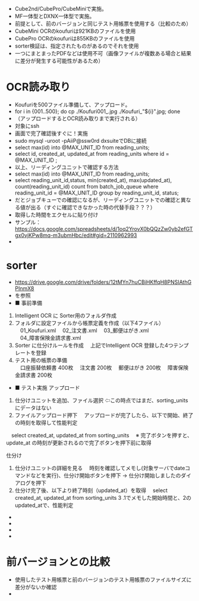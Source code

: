 - Cube2nd/CubePro/CubeMiniで実施。
- MF一体型とDXNX一体型で実施。
- 前提として、前のバージョンと同じテスト用帳票を使用する（比較のため）
- CubeMini OCRのkoufuriは921KBのファイルを使用
- CubePro OCRのkoufuriは855KBのファイルを使用
- sorter検証は、指定されたものがあるのでそれを使用
- 一つにまとまったPDFなどは使用不可（画像ファイルが複数ある場合と結果に差分が発生する可能性があるため）

# OCR読み取り
- Koufuriを500ファイル準備して、アップロード。
- for i in {001..500}; do cp ./Koufuri001_.jpg ./Koufuri_"${i}".jpg; done
- （アップロードするとOCR読み取りまで実行される）
- 対象にssh
- 画面で完了確認後すぐに！実施
- sudo mysql -uroot -pAiiP@ssw0rd dxsuiteでDBに接続
- select max(id) into @MAX_UNIT_ID from reading_units;
- select id, created_at, updated_at from reading_units where id = @MAX_UNIT_ID ;
- 以上、リーディングユニットで確認する方法
- select max(id) into @MAX_UNIT_ID from reading_units;
- select reading_unit_id,status, min(created_at), max(updated_at), count(reading_unit_id) count from batch_job_queue where reading_unit_id = @MAX_UNIT_ID group by reading_unit_id, status;
- だとジョブキューでの確認になるが、リーディングユニットでの確認と異なる値が出る（すぐに確認できなかった時の代替手段？？？）
- 取得した時間をエクセルに貼り付け
- サンプル：https://docs.google.com/spreadsheets/d/1oq2YrovX0bQQzZw0yb2efGTgx0vjKPw8mq-m3ubmHbc/edit#gid=2110962993
- 

# sorter
- https://drive.google.com/drive/folders/12tMYn7huCBiHKffqH8PNSIAthGPInmX8
- を参照
- ■ 事前準備
1. Intelligent OCR に Sorter用のフォルダ作成	
2. フォルダに設定ファイルから帳票定義を作成（以下4ファイル）	
　01_Koufuri.xml	
　02_注文書.xml	
　03_郵便はがき.xml	
　04_障害保険金請求書.xml	
3. Sorter に仕分けルールを作成
　上記でIntelligent OCR 登録した4つテンプレートを登録
4. テスト用の帳票の準備	
　口座振替依頼書	400枚
　注文書	200枚
　郵便はがき	200枚
　障害保険金請求書	200枚
- ■ テスト実施
アップロード
1. 仕分けユニットを追加、ファイル選択	⇦この時点ではまだ、sorting_units にデータはない
2. ファイルアップロード押下	
　アップロードが完了したら、以下で開始、終了の時刻を取得して性能判定

　select created_at, updated_at from sorting_units
　※ 完了ボタンを押すと、update_at の時刻が更新されるので完了ボタンを押下前に取得

仕分け
1. 仕分けユニットの詳細を見る
　時刻を確認してメモし(対象サーバでdateコマンドなどを実行)、仕分け開始ボタンを押下 → 仕分け開始しましたのダイアログを押下
2. 仕分け完了後、以下より終了時刻（updated_at）を取得
　select created_at, updated_at from sorting_units
3 .1でメモした開始時間と、2のupdated_atで、性能判定
- 
- 
- 
- 

# 前バージョンとの比較
- 使用したテスト用帳票と前のバージョンのテスト用帳票のファイルサイズに差分がないか確認
- 
